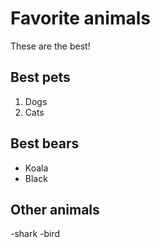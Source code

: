 # Favorite animals

These are the best!

## Best pets

1. Dogs
2. Cats

## Best bears

- Koala
- Black

## Other animals

-shark
-bird

